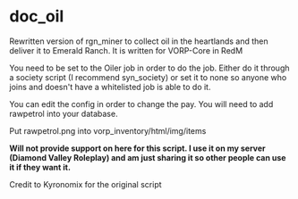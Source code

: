 # doc_oil
Rewritten version of rgn_miner to collect oil in the heartlands and then deliver it to Emerald Ranch. It is written for VORP-Core in RedM

You need to be set to the Oiler job in order to do the job. Either do it through a society script (I recommend syn_society) or set it to none so anyone who joins and doesn't have a whitelisted job is able to do it. 

You can edit the config in order to change the pay. You will need to add rawpetrol into your database. 

Put rawpetrol.png into vorp_inventory/html/img/items

**Will not provide support on here for this script. I use it on my server (Diamond Valley Roleplay) and am just sharing it so other people can use it if they want it.**

Credit to Kyronomix for the original script
